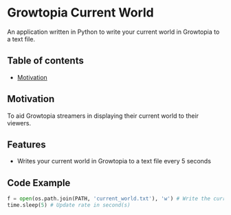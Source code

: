# Growtopia Current World
An application written in Python to write your current world in Growtopia to a text file.
## Table of contents
- [Motivation](https://github.com/chadlimjinjie/Growtopia-Current-World/blob/main/README.md#motivation)
## Motivation
To aid Growtopia streamers in displaying their current world to their viewers.

## Features
- Writes your current world in Growtopia to a text file every 5 seconds

## Code Example

```python
f = open(os.path.join(PATH, 'current_world.txt'), 'w') # Write the current world to current_world.txt
time.sleep(5) # Update rate in second(s)
```
